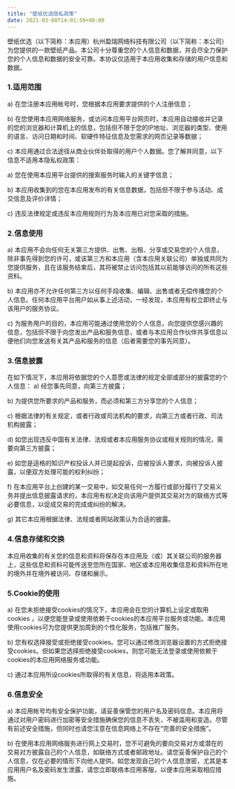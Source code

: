```yaml
---
title: "壁纸优选隐私政策"
date: 2021-03-08T14:01:59+08:00
---
```


壁纸优选（以下简称：本应用）杭州盈瑞网络科技有限公司（以下简称：本公司）为您提供的一款壁纸产品。本公司十分尊重您的个人信息和数据，并会尽全力保护您的个人信息和数据的安全可靠。本协议仅适用于本应用收集和存储的用户信息和数据。

### 1.适用范围

  a) 在您注册本应用帐号时，您根据本应用要求提供的个人注册信息；

  b) 在您使用本应用网络服务，或访问本应用平台网页时，本应用自动接收并记录的您的浏览器和计算机上的信息，包括但不限于您的IP地址、浏览器的类型、使用的语言、访问日期和时间、软硬件特征信息及您需求的网页记录等数据；

  c) 本应用通过合法途径从商业伙伴处取得的用户个人数据。您了解并同意，以下信息不适用本隐私权政策：

  a) 您在使用本应用平台提供的搜索服务时输入的关键字信息；

  b) 本应用收集到的您在本应用发布的有关信息数据，包括但不限于参与活动、成交信息及评价详情；

  c) 违反法律规定或违反本应用规则行为及本应用已对您采取的措施。

### 2.信息使用

  a) 本应用不会向任何无关第三方提供、出售、出租、分享或交易您的个人信息，除非事先得到您的许可，或该第三方和本应用（含本应用关联公司）单独或共同为您提供服务，且在该服务结束后，其将被禁止访问包括其以前能够访问的所有这些资料。

  b) 本应用亦不允许任何第三方以任何手段收集、编辑、出售或者无偿传播您的个人信息。任何本应用平台用户如从事上述活动，一经发现，本应用有权立即终止与该用户的服务协议。

  c) 为服务用户的目的，本应用可能通过使用您的个人信息，向您提供您感兴趣的信息，包括但不限于向您发出产品和服务信息，或者与本应用合作伙伴共享信息以便他们向您发送有关其产品和服务的信息（后者需要您的事先同意）。

### 3.信息披露
  在如下情况下，本应用将依据您的个人意愿或法律的规定全部或部分的披露您的个人信息：
  a) 经您事先同意，向第三方披露；

  b) 为提供您所要求的产品和服务，而必须和第三方分享您的个人信息；

  c) 根据法律的有关规定，或者行政或司法机构的要求，向第三方或者行政、司法机构披露；

  d) 如您出现违反中国有关法律、法规或者本应用服务协议或相关规则的情况，需要向第三方披露；

  e) 如您是适格的知识产权投诉人并已提起投诉，应被投诉人要求，向被投诉人披露，以便双方处理可能的权利纠纷；

  f) 在本应用平台上创建的某一交易中，如交易任何一方履行或部分履行了交易义务并提出信息披露请求的，本应用有权决定向该用户提供其交易对方的联络方式等必要信息，以促成交易的完成或纠纷的解决。

  g) 其它本应用根据法律、法规或者网站政策认为合适的披露。

### 4.信息存储和交换
本应用收集的有关您的信息和资料将保存在本应用及（或）其关联公司的服务器上，这些信息和资料可能传送至您所在国家、地区或本应用收集信息和资料所在地的境外并在境外被访问、存储和展示。

### 5.Cookie的使用
  a) 在您未拒绝接受cookies的情况下，本应用会在您的计算机上设定或取用cookies ，以便您能登录或使用依赖于cookies的本应用平台服务或功能。本应用使用cookies可为您提供更加周到的个性化服务，包括推广服务。

  b) 您有权选择接受或拒绝接受cookies。您可以通过修改浏览器设置的方式拒绝接受cookies。但如果您选择拒绝接受cookies，则您可能无法登录或使用依赖于cookies的本应用网络服务或功能。

  c) 通过本应用所设cookies所取得的有关信息，将适用本政策。

### 6.信息安全

  a) 本应用帐号均有安全保护功能，请妥善保管您的用户名及密码信息。本应用将通过对用户密码进行加密等安全措施确保您的信息不丢失，不被滥用和变造。尽管有前述安全措施，但同时也请您注意在信息网络上不存在“完善的安全措施”。

  b) 在使用本应用网络服务进行网上交易时，您不可避免的要向交易对方或潜在的交易对方披露自己的个人信息，如联络方式或者邮政地址。请您妥善保护自己的个人信息，仅在必要的情形下向他人提供。如您发现自己的个人信息泄密，尤其是本应用用户名及密码发生泄露，请您立即联络本应用客服，以便本应用采取相应措施。

